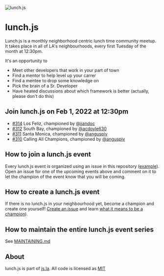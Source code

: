 ![lunch.js](http://i.imgur.com/5kPcPqZ.png)

# lunch.js

Lunch.js is a monthly neighborhood centric lunch time community meetup. It takes place in all of LA's neighbourhoods, every first Tuesday of the month at 12:30pm.

It's an opportunity to

- Meet other developers that work in your part of town
- Find a mentor to help level up your carrer
- Find a mentee to drop some knowledge on
- Pick the brain of a Sr. Developer
- Have heated discussions about which framework is better (actually, please don't do this)

<!--START_SECTION:events-->
## Join lunch.js on Feb 1, 2022 at 12:30pm
  
- [#314](https://github.com/jsla/lunch.js/issues/314) Los Feliz, championed by [@jjandoc](https://github.com/jjandoc)
- [#312](https://github.com/jsla/lunch.js/issues/312) South Bay, championed by [@acdoyle630](https://github.com/acdoyle630)
- [#311](https://github.com/jsla/lunch.js/issues/311) Santa Monica, championed by [@anguspiv](https://github.com/anguspiv)
- [#310](https://github.com/jsla/lunch.js/issues/310) Calling All Champions, championed by [@anguspiv](https://github.com/anguspiv)
<!--END_SECTION:events-->

## How to join a lunch.js event

Every lunch.js event is organized using an issue in this repository ([example](https://github.com/jsla/lunch.js/issues/258)). Open an issue for one of the upcoming events above and comment on it to let the champion of the event know that you will be coming.

## How to create a lunch.js event

If there is no lunch.js in your neighbourhood yet, become a champion and create one yourself! [Create an issue](https://github.com/jsla/lunch.js/issues/new) and learn [what it means to be a champion](https://github.com/jsla/lunch.js/blob/master/CONTRIBUTING.md#readme)).

## How to maintain the entire lunch.js event series

See [MAINTAINING.md](MAINTAINING.md)

## About

lunch.js is part of [js.la](https://js.la). All code is licensed as [MIT](LICENSE)
